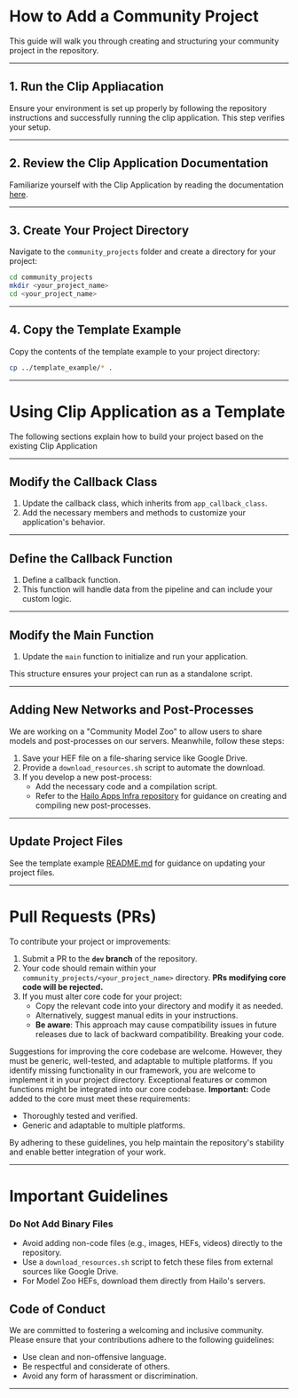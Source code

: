 # How to Add a Community Project

This guide will walk you through creating and structuring your community project in the repository.

---

## 1. Run the Clip Appliacation
Ensure your environment is set up properly by following the repository instructions and successfully running the clip application. This step verifies your setup.

---

## 2. Review the Clip Application Documentation

Familiarize yourself with the Clip Application by reading the documentation [here](../README.md).

---

## 3. Create Your Project Directory

Navigate to the `community_projects` folder and create a directory for your project:

```bash
cd community_projects
mkdir <your_project_name>
cd <your_project_name>
```

---

## 4. Copy the Template Example

Copy the contents of the template example to your project directory:

```bash
cp ../template_example/* .
```

---

# Using Clip Application as a Template

The following sections explain how to build your project based on the existing Clip Application

---

## Modify the Callback Class

1. Update the callback class, which inherits from `app_callback_class`.
2. Add the necessary members and methods to customize your application's behavior.

---

## Define the Callback Function

1. Define a callback function.
2. This function will handle data from the pipeline and can include your custom logic.

---

## Modify the Main Function

1. Update the `main` function to initialize and run your application.

This structure ensures your project can run as a standalone script.

---

## Adding New Networks and Post-Processes

We are working on a "Community Model Zoo" to allow users to share models and post-processes on our servers. Meanwhile, follow these steps:

1. Save your HEF file on a file-sharing service like Google Drive.
2. Provide a `download_resources.sh` script to automate the download.
3. If you develop a new post-process:
   - Add the necessary code and a compilation script.
   - Refer to the [Hailo Apps Infra repository](https://github.com/hailo-ai/hailo-apps-infra) for guidance on creating and compiling new post-processes.

---

## Update Project Files
See the template example [README.md](./template_example/README.md) for guidance on updating your project files.

---

# Pull Requests (PRs)

To contribute your project or improvements:

1. Submit a PR to the **`dev` branch** of the repository.
2. Your code should remain within your `community_projects/<your_project_name>` directory. **PRs modifying core code will be rejected.**
3. If you must alter core code for your project:
   - Copy the relevant code into your directory and modify it as needed.
   - Alternatively, suggest manual edits in your instructions.
   - **Be aware**: This approach may cause compatibility issues in future releases due to lack of backward compatibility. Breaking your code.

Suggestions for improving the core codebase are welcome. However, they must be generic, well-tested, and adaptable to multiple platforms.
If you identify missing functionality in our framework, you are welcome to implement it in your project directory. Exceptional features or common functions might be integrated into our core codebase.
**Important:** Code added to the core must meet these requirements:
- Thoroughly tested and verified.
- Generic and adaptable to multiple platforms.

By adhering to these guidelines, you help maintain the repository's stability and enable better integration of your work.

---

# Important Guidelines

### **Do Not Add Binary Files**
- Avoid adding non-code files (e.g., images, HEFs, videos) directly to the repository.
- Use a `download_resources.sh` script to fetch these files from external sources like Google Drive.
- For Model Zoo HEFs, download them directly from Hailo's servers.
## Code of Conduct

We are committed to fostering a welcoming and inclusive community. Please ensure that your contributions adhere to the following guidelines:

- Use clean and non-offensive language.
- Be respectful and considerate of others.
- Avoid any form of harassment or discrimination.

---